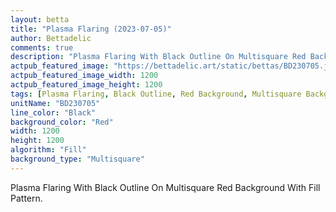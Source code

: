```yaml
---
layout: betta
title: "Plasma Flaring (2023-07-05)"
author: Bettadelic
comments: true
description: "Plasma Flaring With Black Outline On Multisquare Red Background With Fill Pattern."
actpub_featured_image: "https://bettadelic.art/static/bettas/BD230705.jpg"
actpub_featured_image_width: 1200
actpub_featured_image_height: 1200
tags: [Plasma Flaring, Black Outline, Red Background, Multisquare Background Pattern, Fill Pattern, July 2023]
unitName: "BD230705"
line_color: "Black"
background_color: "Red"
width: 1200
height: 1200
algorithm: "Fill"
background_type: "Multisquare"
---
```


Plasma Flaring With Black Outline On Multisquare Red Background With Fill Pattern.
